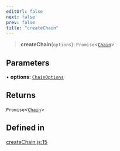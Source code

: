 ```yaml
---
editUrl: false
next: false
prev: false
title: "createChain"
---
```


> **createChain**(`options`): `Promise`\<[`Chain`](/reference/tevm/blockchain/type-aliases/chain/)\>

## Parameters

• **options**: [`ChainOptions`](/reference/tevm/blockchain/type-aliases/chainoptions/)

## Returns

`Promise`\<[`Chain`](/reference/tevm/blockchain/type-aliases/chain/)\>

## Defined in

[createChain.js:15](https://github.com/evmts/tevm-monorepo/blob/main/packages/blockchain/src/createChain.js#L15)
